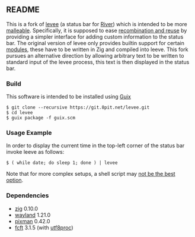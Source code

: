 ## README

This is a fork of [levee] (a status bar for [River]) which is intended to be more [malleable].
Specifically, it is supposed to ease [recombination and reuse][malleable reuse] by providing a simpler interface for adding custom information to the status bar.
The original version of levee only provides builtin support for certain [modules][levee modules], these have to be written in Zig and compiled into leeve.
This fork pursues an alternative direction by allowing arbitrary text to be written to standard input of the levee process, this text is then displayed in the status bar.

### Build

This software is intended to be installed using [Guix]

    $ git clone --recursive https://git.8pit.net/levee.git
    $ cd levee
    $ guix package -f guix.scm

### Usage Example

In order to display the current time in the top-left corner of the status bar invoke leeve as follows:

    $ ( while date; do sleep 1; done ) | levee

Note that for more complex setups, a shell script may [not be the best option](https://flak.tedunangst.com/post/rough-idling).

### Dependencies

* [zig] 0.10.0
* [wayland] 1.21.0
* [pixman] 0.42.0
* [fcft] 3.1.5 (with [utf8proc])

[levee]: https://sr.ht/~andreafeletto/levee
[River]: https://github.com/riverwm/river/
[levee modules]: https://git.sr.ht/~andreafeletto/levee/tree/main/item/src/modules
[malleable]: https://malleable.systems/
[malleable reuse]: https://malleable.systems/mission/#2-arbitrary-recombination-and-reuse
[Guix]: https://guix.gnu.org/
[zig]: https://ziglang.org/
[wayland]: https://wayland.freedesktop.org/
[pixman]: http://pixman.org/
[fcft]: https://codeberg.org/dnkl/fcft/
[utf8proc]: https://juliastrings.github.io/utf8proc/
[#andreafeletto]: ircs://irc.libera.chat/#andreafeletto
[mailing list]: https://lists.sr.ht/~andreafeletto/public-inbox
[tutorial]: https://git-send-email.io
[IPC]: https://en.wikipedia.org/wiki/Inter-process_communication
